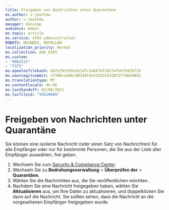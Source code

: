 ```yaml
---
title: Freigeben von Nachrichten unter Quarantäne
ms.author: v-jmathew
author: v-jmathew
manager: dansimp
audience: Admin
ms.topic: article
ms.service: o365-administration
ROBOTS: NOINDEX, NOFOLLOW
localization_priority: Normal
ms.collection: Adm_O365
ms.custom:
- "9002531"
- "7375"
ms.openlocfilehash: b8fe293295e161dfc2a6476f16574febfb92bf29
ms.sourcegitcommit: 1f998ca586c90330fde515525432072f766d485b
ms.translationtype: MT
ms.contentlocale: de-DE
ms.lasthandoff: 03/08/2021
ms.locfileid: "50520609"
---
```

# <a name="release-quarantined-messages"></a>Freigeben von Nachrichten unter Quarantäne

Sie können eine isolierte Nachricht (oder einen Satz von Nachrichten) für alle Empfänger oder nur für bestimmte Personen, die Sie aus der Liste aller Empfänger auswählen, frei geben.

1. Wechseln Sie zum [Security & Compliance Center](https://go.microsoft.com/fwlink/p/?linkid=2077143).
2. Wechseln Sie zu **Bedrohungsverwaltung**  >  **Überprüfen der**  >  **Quarantäne**.
3. Wählen Sie die Nachrichten aus, die Sie veröffentlichen möchten.
4. Nachdem Sie eine Nachricht freigegeben haben, wählen Sie **Aktualisieren** aus, um Ihre Daten zu aktualisieren, und doppelklicken Sie dann auf die Nachricht. Sie sollten sehen, dass die Nachricht an die vorgesehenen Empfänger freigegeben wurde.
